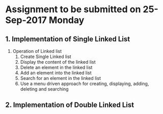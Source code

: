 # Assignment to be submitted on 25-Sep-2017 Monday

## 1. Implementation of Single Linked List
1. Operation of Linked list
   1. Create Single Linked list
   1. Display the content of the linked list
   1. Delete an element in the linked list
   1. Add an element into the linked list
   1. Search for an element in the linked list
   1. Use a menu driven approach for creating,  displaying, adding, deleting and searching
    
## 2. Implementation of Double  Linked List
